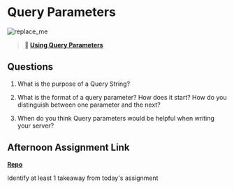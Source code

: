 # Query Parameters

![replace_me](https://codeworks.blob.core.windows.net/public/assets/img/illustrations/placeholder.svg)

> **📖 [Using Query Parameters](https://codeworksacademy.com/fs-student-guide/resources/wk5/01-Query-Parameters)**

## Questions

1. What is the purpose of a Query String?

2. What is the format of a query parameter? How does it start? How do you distinguish between one parameter and the next?

3. When do you think Query parameters would be helpful when writing your server?

## Afternoon Assignment Link

**[Repo](https://github.com/laxmeyers/<ASSIGNMENT_REPO>)**

Identify at least 1 takeaway from today's assignment

